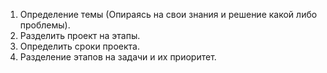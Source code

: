 1. Определение темы (Опираясь на свои знания и решение какой либо проблемы).
2. Разделить проект на этапы.    
3. Определить сроки проекта.
4. Разделение этапов на задачи и их приоритет.
